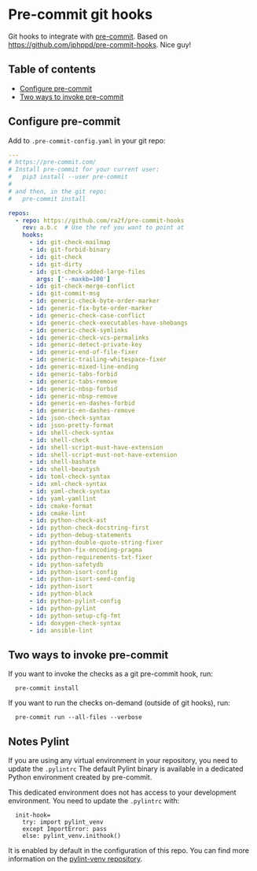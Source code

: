 # Pre-commit git hooks

Git hooks to integrate with [pre-commit](http://pre-commit.com). Based on https://github.com/jphppd/pre-commit-hooks. Nice guy!

## Table of contents

* [Configure pre-commit](#configure-pre-commit)
* [Two ways to invoke pre-commit](#two-ways-to-invoke-pre-commit)

## Configure pre-commit

Add to `.pre-commit-config.yaml` in your git repo:

```yaml
---
# https://pre-commit.com/
# Install pre-commit for your current user:
#   pip3 install --user pre-commit
#
# and then, in the git repo:
#   pre-commit install

repos:
  - repo: https://github.com/ra2f/pre-commit-hooks
    rev: a.b.c  # Use the ref you want to point at
    hooks:
      - id: git-check-mailmap
      - id: git-forbid-binary
      - id: git-check
      - id: git-dirty
      - id: git-check-added-large-files
        args: ['--maxkb=100']
      - id: git-check-merge-conflict
      - id: git-commit-msg
      - id: generic-check-byte-order-marker
      - id: generic-fix-byte-order-marker
      - id: generic-check-case-conflict
      - id: generic-check-executables-have-shebangs
      - id: generic-check-symlinks
      - id: generic-check-vcs-permalinks
      - id: generic-detect-private-key
      - id: generic-end-of-file-fixer
      - id: generic-trailing-whitespace-fixer
      - id: generic-mixed-line-ending
      - id: generic-tabs-forbid
      - id: generic-tabs-remove
      - id: generic-nbsp-forbid
      - id: generic-nbsp-remove
      - id: generic-en-dashes-forbid
      - id: generic-en-dashes-remove
      - id: json-check-syntax
      - id: json-pretty-format
      - id: shell-check-syntax
      - id: shell-check
      - id: shell-script-must-have-extension
      - id: shell-script-must-not-have-extension
      - id: shell-bashate
      - id: shell-beautysh
      - id: toml-check-syntax
      - id: xml-check-syntax
      - id: yaml-check-syntax
      - id: yaml-yamllint
      - id: cmake-format
      - id: cmake-lint
      - id: python-check-ast
      - id: python-check-docstring-first
      - id: python-debug-statements
      - id: python-double-quote-string-fixer
      - id: python-fix-encoding-pragma
      - id: python-requirements-txt-fixer
      - id: python-safetydb
      - id: python-isort-config
      - id: python-isort-seed-config
      - id: python-isort
      - id: python-black
      - id: python-pylint-config
      - id: python-pylint
      - id: python-setup-cfg-fmt
      - id: doxygen-check-syntax
      - id: ansible-lint
```

## Two ways to invoke pre-commit

If you want to invoke the checks as a git pre-commit hook, run:

```
  pre-commit install
```

If you want to run the checks on-demand (outside of git hooks), run:

```
  pre-commit run --all-files --verbose
```


## Notes Pylint

If you are using any virtual environment in your repository,
you need to update the `.pylintrc`
The default Pylint binary is available in a dedicated Python environment
created by pre-commit.

This dedicated environment does not has access to your development environment.
You need to update the `.pylintrc` with:

```
  init-hook=
    try: import pylint_venv
    except ImportError: pass
    else: pylint_venv.inithook()
```

It is enabled by default in the configuration of this repo.
You can find more information on the 
[pylint-venv repository](https://github.com/jgosmann/pylint-venv).
